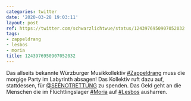 ```yaml
---
categories: twitter
date: '2020-03-28 19:03:11'
layout: post
ref: https://twitter.com/schwarzlichtwue/status/1243976950907052032
tags:
- zappeldrang
- lesbos
- moria
title: 1243976950907052032
---
```

Das allseits bekannte Würzburger Musikkollektiv [#Zappeldrang](/t/zappeldrang) muss die morgige Party im Labyrinth absagen! Das Kollektiv ruft dazu auf, stattdessen, für [@SEENOTRETTUNG](https://twitter.com/SEENOTRETTUNG) zu spenden. Das Geld geht an die Menschen die im Flüchtlingslager [#Moria](/t/moria) auf [#Lesbos](/t/lesbos) ausharren.